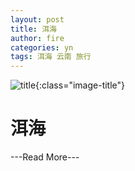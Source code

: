 ```yaml
---
layout: post
title: 洱海
author: fire
categories: yn 
tags: 洱海 云南 旅行
---
```


![title](http://image.sideproject.cn/title/title_113.jpg){:class="image-title"}

洱海
===


---Read More---
